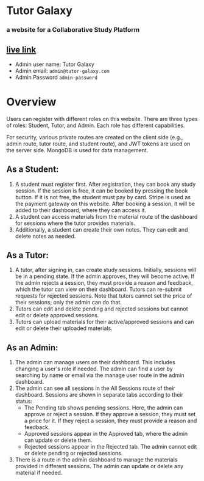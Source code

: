 # Tutor Galaxy
### a website for a Collaborative Study Platform
## [live link ](https://tutor-galaxy.web.app)
- Admin user name: Tutor Galaxy
- Admin email: `admin@tutor-galaxy.com`
- Admin Password `admin-password`

# Overview

Users can register with different roles on this website. There are three types of roles: Student, Tutor, and Admin. Each role has different capabilities.

For security, various private routes are created on the client side (e.g., admin route, tutor route, and student route), and JWT tokens are used on the server side. MongoDB is used for data management.

## As a Student:

1. A student must register first. After registration, they can book any study session. If the session is free, it can be booked by pressing the book button. If it is not free, the student must pay by card. Stripe is used as the payment gateway on this website. After booking a session, it will be added to their dashboard, where they can access it.
2. A student can access materials from the material route of the dashboard for sessions where the tutor provides materials.
3. Additionally, a student can create their own notes. They can edit and delete notes as needed.

## As a Tutor:

1. A tutor, after signing in, can create study sessions. Initially, sessions will be in a pending state. If the admin approves, they will become active. If the admin rejects a session, they must provide a reason and feedback, which the tutor can view on their dashboard. Tutors can re-submit requests for rejected sessions. Note that tutors cannot set the price of their sessions; only the admin can do that.
2. Tutors can edit and delete pending and rejected sessions but cannot edit or delete approved sessions.
3. Tutors can upload materials for their active/approved sessions and can edit or delete their uploaded materials.

## As an Admin:

1. The admin can manage users on their dashboard. This includes changing a user's role if needed. The admin can find a user by searching by name or email via the manage user route in the admin dashboard.
2. The admin can see all sessions in the All Sessions route of their dashboard. Sessions are shown in separate tabs according to their status:
   - The Pending tab shows pending sessions. Here, the admin can approve or reject a session. If they approve a session, they must set a price for it. If they reject a session, they must provide a reason and feedback.
   - Approved sessions appear in the Approved tab, where the admin can update or delete them.
   - Rejected sessions appear in the Rejected tab. The admin cannot edit or delete pending or rejected sessions.
3. There is a route in the admin dashboard to manage the materials provided in different sessions. The admin can update or delete any material if needed.
